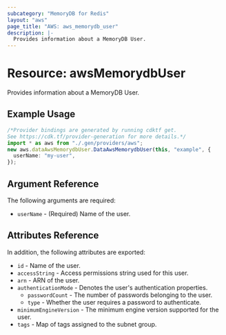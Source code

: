 ```yaml
---
subcategory: "MemoryDB for Redis"
layout: "aws"
page_title: "AWS: aws_memorydb_user"
description: |-
  Provides information about a MemoryDB User.
---
```


# Resource: awsMemorydbUser

Provides information about a MemoryDB User.

## Example Usage

```typescript
/*Provider bindings are generated by running cdktf get.
See https://cdk.tf/provider-generation for more details.*/
import * as aws from "./.gen/providers/aws";
new aws.dataAwsMemorydbUser.DataAwsMemorydbUser(this, "example", {
  userName: "my-user",
});

```

## Argument Reference

The following arguments are required:

* `userName` - (Required) Name of the user.

## Attributes Reference

In addition, the following attributes are exported:

* `id` - Name of the user.
* `accessString` - Access permissions string used for this user.
* `arn` - ARN of the user.
* `authenticationMode` - Denotes the user's authentication properties.
  * `passwordCount` - The number of passwords belonging to the user.
  * `type` - Whether the user requires a password to authenticate.
* `minimumEngineVersion` - The minimum engine version supported for the user.
* `tags` - Map of tags assigned to the subnet group.
